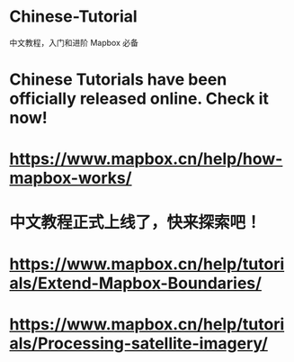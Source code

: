 # Chinese-Tutorial
中文教程，入门和进阶 Mapbox 必备

# Chinese Tutorials have been officially released online. Check it now!
# https://www.mapbox.cn/help/how-mapbox-works/
# 中文教程正式上线了，快来探索吧！

# https://www.mapbox.cn/help/tutorials/Extend-Mapbox-Boundaries/
# https://www.mapbox.cn/help/tutorials/Processing-satellite-imagery/
